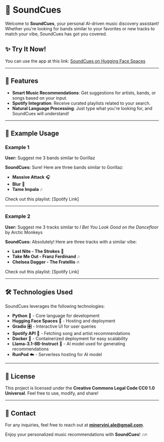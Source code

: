 # 🎵 SoundCues

Welcome to **SoundCues**, your personal AI-driven music discovery assistant! Whether you're looking for bands similar to your favorites or new tracks to match your vibe, SoundCues has got you covered.

## ✨ Try It Now!

You can use the app at this link: [SoundCues on Hugging Face Spaces](https://alessandrominervini-soundcues.hf.space)

---

## 🚀 Features

- **Smart Music Recommendations**: Get suggestions for artists, bands, or songs based on your input.
- **Spotify Integration**: Receive curated playlists related to your search.
- **Natural Language Processing**: Just type what you're looking for, and SoundCues will understand!

---

## 🎤 Example Usage

### Example 1

**User:** Suggest me 3 bands similar to Gorillaz

**SoundCues:** Sure! Here are three bands similar to Gorillaz:

- **Massive Attack** 🎧
- **Blur** 🎵
- **Tame Impala** 🎶

Check out this playlist: [Spotify Link]

---

### Example 2

**User:** Suggest me 3 tracks similar to *I Bet You Look Good on the Dancefloor* by Arctic Monkeys

**SoundCues:** Absolutely! Here are three tracks with a similar vibe:

- **Last Nite - The Strokes** 🎸
- **Take Me Out - Franz Ferdinand** 🎶
- **Chelsea Dagger - The Fratellis** 🔥

Check out this playlist: [Spotify Link]

---

## 🛠 Technologies Used

SoundCues leverages the following technologies:

- **Python** 🐍 - Core language for development
- **Hugging Face Spaces** 🤗 - Hosting and deployment
- **Gradio** 🎛 - Interactive UI for user queries
- **Spotify API** 🎵 - Fetching song and artist recommendations
- **Docker** 🐳 - Containerized deployment for easy scalability
- **Llama-3.1-8B-Instruct** 🦙 - AI model used for generating recommendations
- **RunPod** ☁️ - Serverless hosting for AI model

---

## 📛 License

This project is licensed under the **Creative Commons Legal Code CC0 1.0 Universal**. Feel free to use, modify, and share!

---

## 📩 Contact

For any inquiries, feel free to reach out at **[minervini.ale@gmail.com](mailto:minervini.ale@gmail.com)**.

Enjoy your personalized music recommendations with **SoundCues**! 🎶🔥
